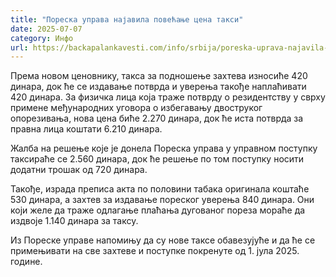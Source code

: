 ```yaml
---
title: "Пореска управа најавила повећање цена такси"
date: 2025-07-07
category: Инфо
url: https://backapalankavesti.com/info/srbija/poreska-uprava-najavila-povecanje-cena-taksi1/
---
```


Према новом ценовнику, такса за подношење захтева износиће 420 динара, док ће се издавање потврда и уверења такође наплаћивати 420 динара. За физичка лица која траже потврду о резидентству у сврху примене међународних уговора о избегавању двоструког опорезивања, нова цена биће 2.270 динара, док ће иста потврда за правна лица коштати 6.210 динара.

Жалба на решење које је донела Пореска управа у управном поступку таксираће се 2.560 динара, док ће решење по том поступку носити додатни трошак од 720 динара.

Такође, израда преписа акта по половини табака оригинала коштаће 530 динара, а захтев за издавање пореског уверења 840 динара. Они који желе да траже одлагање плаћања дугованог пореза мораће да издвоје 1.140 динара за таксу.

Из Пореске управе напомињу да су нове таксе обавезујуће и да ће се примењивати на све захтеве и поступке покренуте од 1. јула 2025. године.
